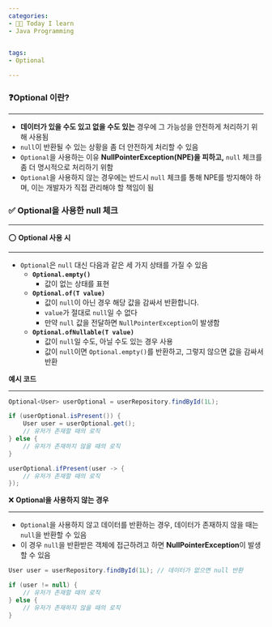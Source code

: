 ```yaml
---
categories:
- 👩‍💻 Today I learn
- Java Programming

  
tags:
- Optional

---
```


### ❓Optional 이란?

---

- **데이터가 있을 수도 있고 없을 수도 있는** 경우에 그 가능성을 안전하게 처리하기 위해 사용됨
- `null`이 반환될 수 있는 상황을 좀 더 안전하게 처리할 수 있음
- `Optional`을 사용하는 이유 **NullPointerException(NPE)을 피하고,** `null` 체크를 좀 더 명시적으로 처리하기 위함
- `Optional`을 사용하지 않는 경우에는 반드시 `null` 체크를 통해 NPE를 방지해야 하며, 이는 개발자가 직접 관리해야 할 책임이 됨

### ✅ Optional을 사용한 null 체크

---

⭕ **Optional 사용 시**

---

- `Optional`은 `null` 대신 다음과 같은 세 가지 상태를 가질 수 있음
    - **`Optional.empty()`**
        - 값이 없는 상태를 표현
    - **`Optional.of(T value)`**
        - 값이 `null`이 아닌 경우 해당 값을 감싸서 반환합니다.
        - `value`가 절대로 `null`일 수 없다
        - 만약 `null` 값을 전달하면 `NullPointerException`이 발생함
    - **`Optional.ofNullable(T value)`**
        - 값이 `null`일 수도, 아닐 수도 있는 경우 사용
        - 값이 `null`이면 `Optional.empty()`를 반환하고, 그렇지 않으면 값을 감싸서 반환

**예시 코드**

---

```java
Optional<User> userOptional = userRepository.findById(1L);

if (userOptional.isPresent()) {
    User user = userOptional.get();
    // 유저가 존재할 때의 로직
} else {
    // 유저가 존재하지 않을 때의 로직
}
```

```java
userOptional.ifPresent(user -> {
    // 유저가 존재할 때의 로직
});
```

❌ **Optional을 사용하지 않는 경우**

---

- `Optional`을 사용하지 않고 데이터를 반환하는 경우, 데이터가 존재하지 않을 때는 `null`을 반환할 수 있음
- 이 경우 `null`을 반환받은 객체에 접근하려고 하면 **NullPointerException**이 발생할 수 있음

```java
User user = userRepository.findById(1L); // 데이터가 없으면 null 반환

if (user != null) {
    // 유저가 존재할 때의 로직
} else {
    // 유저가 존재하지 않을 때의 로직
}
```